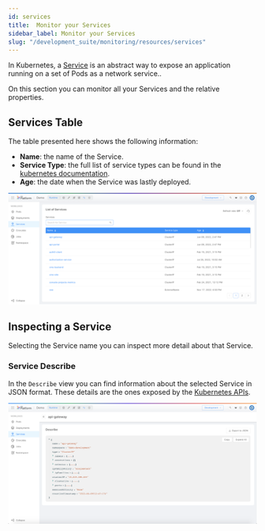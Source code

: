 ```yaml
---
id: services
title:  Monitor your Services
sidebar_label: Monitor your Services
slug: "/development_suite/monitoring/resources/services"
---
```


In Kubernetes, a [Service](https://kubernetes.io/docs/concepts/services-networking/service/) is an abstract way to expose an application running on a set of Pods as a network service..

On this section you can monitor all your Services and the relative properties.

## Services Table
The table presented here shows the following information:

* **Name**: the name of the Service.
* **Service Type**: the full list of service types can be found in the [kubernetes documentation](https://kubernetes.io/docs/concepts/services-networking/service/#publishing-services-service-types).
* **Age**: the date when the Service was lastly deployed.

![list_of_services](../img/services_list.png)

## Inspecting a Service

Selecting the Service name you can inspect more detail about that Service.
  
### Service Describe

In the `Describe` view you can find information about the selected Service in JSON format.
These details are the ones exposed by the [Kubernetes APIs](https://kubernetes.io/docs/reference/kubernetes-api/service-resources/service-v1/).

![describe](../img/services_describe.png)
